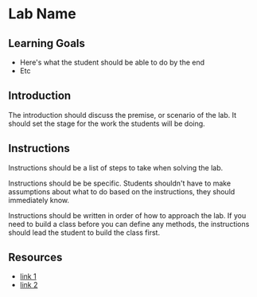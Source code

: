 # Lab Name

## Learning Goals

- Here's what the student should be able to do by the end
- Etc

## Introduction

The introduction should discuss the premise, or scenario of the lab. It should
set the stage for the work the students will be doing.

## Instructions

Instructions should be a list of steps to take when solving the lab.

Instructions should be be specific. Students shouldn't have to make assumptions
about what to do based on the instructions, they should immediately know.

Instructions should be written in order of how to approach the lab. If you need
to build a class before you can define any methods, the instructions should lead
the student to build the class first.

## Resources

- [link 1](example.com)
- [link 2](example.com)

